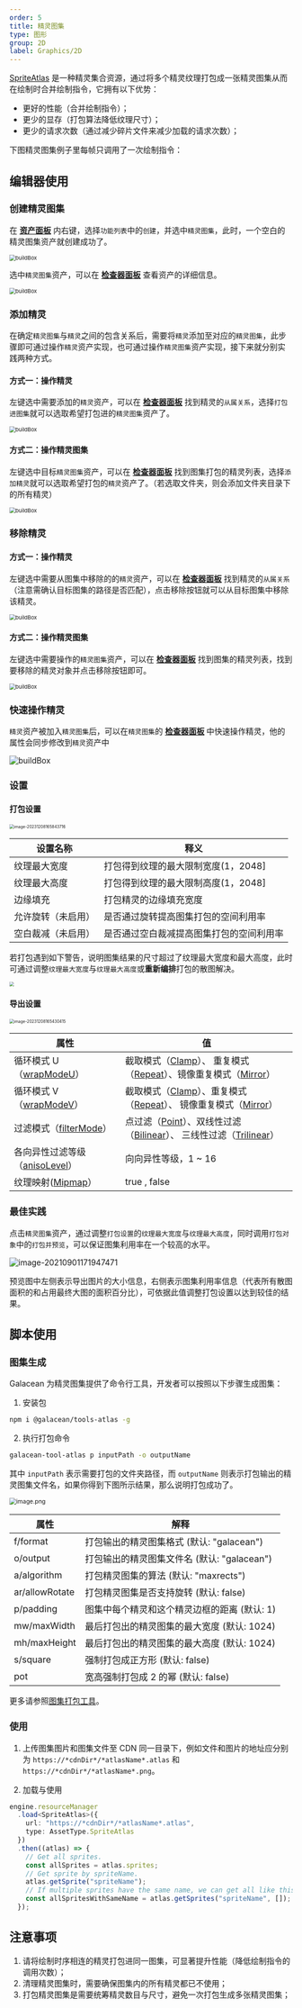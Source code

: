 ```yaml
---
order: 5
title: 精灵图集
type: 图形
group: 2D
label: Graphics/2D
---
```


[SpriteAtlas](/apis/core/#SpriteAtlas) 是一种精灵集合资源，通过将多个精灵纹理打包成一张精灵图集从而在绘制时合并绘制指令，它拥有以下优势：

- 更好的性能（合并绘制指令）；
- 更少的显存（打包算法降低纹理尺寸）；
- 更少的请求次数（通过减少碎片文件来减少加载的请求次数）；

下图精灵图集例子里每帧只调用了一次绘制指令：

<playground src="sprite-atlas.ts"></playground>

## 编辑器使用

### 创建精灵图集

在 **[资产面板](/docs/assets/interface/)** 内右键，选择`功能列表`中的`创建`，并选中`精灵图集`，此时，一个空白的精灵图集资产就创建成功了。

<img src="https://mdn.alipayobjects.com/huamei_w6ifet/afts/img/A*W-HZSrvAiG8AAAAAAAAAAAAADjCHAQ/original" alt="buildBox" style="zoom: 67%;" />

选中`精灵图集`资产，可以在 **[检查器面板](/docs/interface/inspector/)** 查看资产的详细信息。

<img src="https://mdn.alipayobjects.com/huamei_w6ifet/afts/img/A*LW0JS7v5dP8AAAAAAAAAAAAADjCHAQ/original" alt="buildBox" style="zoom: 67%;" />

### 添加精灵

在确定`精灵图集`与`精灵`之间的包含关系后，需要将`精灵`添加至对应的`精灵图集`，此步骤即可通过操作`精灵`资产实现，也可通过操作`精灵图集`资产实现，接下来就分别实践两种方式。

#### 方式一：操作精灵

左键选中需要添加的`精灵`资产，可以在 **[检查器面板](/docs/interface/inspector/)** 找到精灵的`从属关系`，选择`打包进图集`就可以选取希望打包进的`精灵图集`资产了。

<img src="https://mdn.alipayobjects.com/huamei_w6ifet/afts/img/A*G_utQZfPYPoAAAAAAAAAAAAADjCHAQ/original" alt="buildBox" style="zoom: 67%;" />

#### 方式二：操作精灵图集

左键选中目标`精灵图集`资产，可以在 **[检查器面板](/docs/interface/inspector/)** 找到图集打包的精灵列表，选择`添加精灵`就可以选取希望打包的`精灵`资产了。（若选取文件夹，则会添加文件夹目录下的所有精灵）

<img src="https://mdn.alipayobjects.com/huamei_w6ifet/afts/img/A*6unHT7e-S-8AAAAAAAAAAAAADjCHAQ/original" alt="buildBox" style="zoom: 67%;" />

### 移除精灵

#### 方式一：操作精灵

左键选中需要从图集中移除的的`精灵`资产，可以在 **[检查器面板](/docs/interface/inspector/)** 找到精灵的`从属关系`（注意需确认目标图集的路径是否匹配），点击移除按钮就可以从目标图集中移除该精灵。

<img src="https://mdn.alipayobjects.com/huamei_jvf0dp/afts/img/A*dQ_CT5qjHacAAAAAAAAAAAAADleLAQ/original" alt="buildBox" style="zoom: 67%;" />

#### 方式二：操作精灵图集

左键选中需要操作的`精灵图集`资产，可以在 **[检查器面板](/docs/interface/inspector/)** 找到图集的精灵列表，找到要移除的精灵对象并点击移除按钮即可。

<img src="https://mdn.alipayobjects.com/huamei_w6ifet/afts/img/A*aZcoS6ISXAoAAAAAAAAAAAAADjCHAQ/original" alt="buildBox" style="zoom: 67%;" />

### 快速操作精灵

`精灵`资产被加入`精灵图集`后，可以在`精灵图集`的 **[检查器面板](/docs/interface/inspector/)** 中快速操作精灵，他的属性会同步修改到`精灵`资产中

<img src="https://mdn.alipayobjects.com/huamei_w6ifet/afts/img/A*WxzIS5If7NsAAAAAAAAAAAAADjCHAQ/original" alt="buildBox"  />

### 设置

#### 打包设置

<img src="https://gw.alipayobjects.com/zos/OasisHub/81a2044b-c1b7-449d-96cf-1e098b72a1be/image-20231208165843716.png" alt="image-20231208165843716" style="zoom:50%;" />

| 设置名称           | 释义                                     |
| ------------------ | ---------------------------------------- |
| 纹理最大宽度       | 打包得到纹理的最大限制宽度(1，2048]      |
| 纹理最大高度       | 打包得到纹理的最大限制高度(1，2048]      |
| 边缘填充           | 打包精灵的边缘填充宽度                   |
| 允许旋转（未启用） | 是否通过旋转提高图集打包的空间利用率     |
| 空白裁减（未启用） | 是否通过空白裁减提高图集打包的空间利用率 |

若打包遇到如下警告，说明图集结果的尺寸超过了纹理最大宽度和最大高度，此时可通过调整`纹理最大宽度`与`纹理最大高度`或**重新编排**打包的散图解决。

<img src="https://mdn.alipayobjects.com/huamei_yo47yq/afts/img/A*dE71RKXvGAAAAAAAAAAAAAAADhuCAQ/original" style="zoom:50%;" />

#### 导出设置

<img src="https://gw.alipayobjects.com/zos/OasisHub/1f4302b8-d485-4d3e-b508-36b570f5a883/image-20231208165430415.png" alt="image-20231208165430415" style="zoom:50%;" />

| 属性 | 值 |
| --- | --- |
| 循环模式 U（[wrapModeU](/apis/core/#Texture-wrapModeU)） | 截取模式（[Clamp](/apis/core/#TextureWrapMode-Clamp)）、 重复模式（[Repeat](/apis/core/#TextureWrapMode-Repeat)）、镜像重复模式（[Mirror](/apis/core/#TextureWrapMode-Mirror)） |
| 循环模式 V（[wrapModeV](/apis/core/#Texture-wrapModeV)） | 截取模式（[Clamp](/apis/core/#TextureWrapMode-Clamp)）、重复模式（[Repeat](/apis/core/#TextureWrapMode-Repeat)）、 镜像重复模式（[Mirror](/apis/core/#TextureWrapMode-Mirror)） |
| 过滤模式（[filterMode](/apis/core/#Texture-filterMode)） | 点过滤（[Point](/apis/core/#TextureFilterMode-Point)）、双线性过滤（[Bilinear](/apis/core/#TextureFilterMode-Bilinear)）、 三线性过滤（[Trilinear](/apis/core/#TextureFilterMode-Trilinear)） |
| 各向异性过滤等级（[anisoLevel](/apis/core/#Texture-anisoLevel)） | 向向异性等级，1 ~ 16 |
| 纹理映射([Mipmap](/apis/core/#Texture-generateMipmaps)） | true , false |

### 最佳实践

点击`精灵图集`资产，通过调整`打包设置`的`纹理最大宽度`与`纹理最大高度`，同时调用`打包对象`中的`打包并预览`，可以保证图集利用率在一个较高的水平。

![image-20210901171947471](https://mdn.alipayobjects.com/huamei_w6ifet/afts/img/A*lyhRSY63HJgAAAAAAAAAAAAADjCHAQ/original)

预览图中左侧表示导出图片的大小信息，右侧表示图集利用率信息（代表所有散图面积的和占用最终大图的面积百分比），可依据此值调整打包设置以达到较佳的结果。

## 脚本使用

### 图集生成

Galacean 为精灵图集提供了命令行工具，开发者可以按照以下步骤生成图集：

1. 安装包

```bash
npm i @galacean/tools-atlas -g
```

2. 执行打包命令

```bash
galacean-tool-atlas p inputPath -o outputName
```

其中 `inputPath` 表示需要打包的文件夹路径，而 `outputName` 则表示打包输出的精灵图集文件名，如果你得到下图所示结果，那么说明打包成功了。

<img src="https://gw.alipayobjects.com/mdn/rms_7c464e/afts/img/A*UhLBRpt9SwAAAAAAAAAAAAAAARQnAQ" alt="image.png" style="zoom:75%;" />

| 属性           | 解释                                         |
| -------------- | -------------------------------------------- |
| f/format       | 打包输出的精灵图集格式 (默认: "galacean")    |
| o/output       | 打包输出的精灵图集文件名 (默认: "galacean")  |
| a/algorithm    | 打包精灵图集的算法 (默认: "maxrects")        |
| ar/allowRotate | 打包精灵图集是否支持旋转 (默认: false)       |
| p/padding      | 图集中每个精灵和这个精灵边框的距离 (默认: 1) |
| mw/maxWidth    | 最后打包出的精灵图集的最大宽度 (默认: 1024)  |
| mh/maxHeight   | 最后打包出的精灵图集的最大高度 (默认: 1024)  |
| s/square       | 强制打包成正方形 (默认: false)               |
| pot            | 宽高强制打包成 2 的幂 (默认: false)          |

更多请参照[图集打包工具](https://github.com/galacean/tools/blob/main/packages/atlas/README.md)。

### 使用

1. 上传图集图片和图集文件至 CDN 同一目录下，例如文件和图片的地址应分别为 `https://*cdnDir*/*atlasName*.atlas` 和 `https://*cdnDir*/*atlasName*.png`。

2. 加载与使用

```typescript
engine.resourceManager
  .load<SpriteAtlas>({
    url: "https://*cdnDir*/*atlasName*.atlas",
    type: AssetType.SpriteAtlas
  })
  .then((atlas) => {
    // Get all sprites.
    const allSprites = atlas.sprites;
    // Get sprite by spriteName.
    atlas.getSprite("spriteName");
    // If multiple sprites have the same name, we can get all like this.
    const allSpritesWithSameName = atlas.getSprites("spriteName", []);
  });
```

## 注意事项

1. 请将绘制时序相连的精灵打包进同一图集，可显著提升性能（降低绘制指令的调用次数）；
2. 清理精灵图集时，需要确保图集内的所有精灵都已不使用；
3. 打包精灵图集是需要统筹精灵数目与尺寸，避免一次打包生成多张精灵图集；
